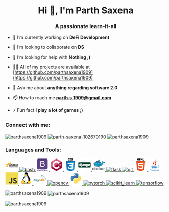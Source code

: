 <h1 align="center">Hi 👋, I'm Parth Saxena</h1>
<h3 align="center">A passionate learn-it-all</h3>

- 🔭 I’m currently working on **DeFi Development**

- 👯 I’m looking to collaborate on **DS**

- 🤝 I’m looking for help with **Nothing ;)**

- 👨‍💻 All of my projects are available at [https://github.com/parthsaxena1909](https://github.com/parthsaxena1909)

- 💬 Ask me about **anything regarding software 2.0**

- 📫 How to reach me **parth.s.1909@gmail.com**

- ⚡ Fun fact **I play a lot of games ;)**

<h3 align="left">Connect with me:</h3>
<p align="left">
<a href="https://dev.to/parthsaxena1909" target="blank"><img align="center" src="https://cdn.jsdelivr.net/npm/simple-icons@3.0.1/icons/dev-dot-to.svg" alt="parthsaxena1909" height="30" width="40" /></a>
<a href="https://linkedin.com/in/parth-saxena-102670190" target="blank"><img align="center" src="https://cdn.jsdelivr.net/npm/simple-icons@3.0.1/icons/linkedin.svg" alt="parth-saxena-102670190" height="30" width="40" /></a>
<a href="https://kaggle.com/parthsaxena1909" target="blank"><img align="center" src="https://cdn.jsdelivr.net/npm/simple-icons@3.0.1/icons/kaggle.svg" alt="parthsaxena1909" height="30" width="40" /></a>
</p>

<h3 align="left">Languages and Tools:</h3>
<p align="left"> <a href="https://aws.amazon.com" target="_blank"> <img src="https://raw.githubusercontent.com/devicons/devicon/master/icons/amazonwebservices/amazonwebservices-original-wordmark.svg" alt="aws" width="40" height="40"/> </a> <a href="https://www.gnu.org/software/bash/" target="_blank"> <img src="https://www.vectorlogo.zone/logos/gnu_bash/gnu_bash-icon.svg" alt="bash" width="40" height="40"/> </a> <a href="https://getbootstrap.com" target="_blank"> <img src="https://raw.githubusercontent.com/devicons/devicon/master/icons/bootstrap/bootstrap-plain-wordmark.svg" alt="bootstrap" width="40" height="40"/> </a> <a href="https://www.w3schools.com/cpp/" target="_blank"> <img src="https://raw.githubusercontent.com/devicons/devicon/master/icons/cplusplus/cplusplus-original.svg" alt="cplusplus" width="40" height="40"/> </a> <a href="https://www.w3schools.com/css/" target="_blank"> <img src="https://raw.githubusercontent.com/devicons/devicon/master/icons/css3/css3-original-wordmark.svg" alt="css3" width="40" height="40"/> </a> <a href="https://www.djangoproject.com/" target="_blank"> <img src="https://raw.githubusercontent.com/devicons/devicon/master/icons/django/django-original.svg" alt="django" width="40" height="40"/> </a> <a href="https://www.docker.com/" target="_blank"> <img src="https://raw.githubusercontent.com/devicons/devicon/master/icons/docker/docker-original-wordmark.svg" alt="docker" width="40" height="40"/> </a> <a href="https://flask.palletsprojects.com/" target="_blank"> <img src="https://www.vectorlogo.zone/logos/pocoo_flask/pocoo_flask-icon.svg" alt="flask" width="40" height="40"/> </a> <a href="https://git-scm.com/" target="_blank"> <img src="https://www.vectorlogo.zone/logos/git-scm/git-scm-icon.svg" alt="git" width="40" height="40"/> </a> <a href="https://www.w3.org/html/" target="_blank"> <img src="https://raw.githubusercontent.com/devicons/devicon/master/icons/html5/html5-original-wordmark.svg" alt="html5" width="40" height="40"/> </a> <a href="https://www.java.com" target="_blank"> <img src="https://raw.githubusercontent.com/devicons/devicon/master/icons/java/java-original.svg" alt="java" width="40" height="40"/> </a> <a href="https://developer.mozilla.org/en-US/docs/Web/JavaScript" target="_blank"> <img src="https://raw.githubusercontent.com/devicons/devicon/master/icons/javascript/javascript-original.svg" alt="javascript" width="40" height="40"/> </a> <a href="https://www.linux.org/" target="_blank"> <img src="https://raw.githubusercontent.com/devicons/devicon/master/icons/linux/linux-original.svg" alt="linux" width="40" height="40"/> </a> <a href="https://www.mysql.com/" target="_blank"> <img src="https://raw.githubusercontent.com/devicons/devicon/master/icons/mysql/mysql-original-wordmark.svg" alt="mysql" width="40" height="40"/> </a> <a href="https://opencv.org/" target="_blank"> <img src="https://www.vectorlogo.zone/logos/opencv/opencv-icon.svg" alt="opencv" width="40" height="40"/> </a> <a href="https://www.python.org" target="_blank"> <img src="https://raw.githubusercontent.com/devicons/devicon/master/icons/python/python-original.svg" alt="python" width="40" height="40"/> </a> <a href="https://pytorch.org/" target="_blank"> <img src="https://www.vectorlogo.zone/logos/pytorch/pytorch-icon.svg" alt="pytorch" width="40" height="40"/> </a> <a href="https://scikit-learn.org/" target="_blank"> <img src="https://upload.wikimedia.org/wikipedia/commons/0/05/Scikit_learn_logo_small.svg" alt="scikit_learn" width="40" height="40"/> </a> <a href="https://www.tensorflow.org" target="_blank"> <img src="https://www.vectorlogo.zone/logos/tensorflow/tensorflow-icon.svg" alt="tensorflow" width="40" height="40"/> </a> </p>

<p><img align="left" src="https://github-readme-stats.vercel.app/api/top-langs?username=parthsaxena1909&show_icons=true&locale=en&layout=compact" alt="parthsaxena1909" /></p>

<p>&nbsp;<img align="center" src="https://github-readme-stats.vercel.app/api?username=parthsaxena1909&show_icons=true&locale=en" alt="parthsaxena1909" /></p>

<p><img align="center" src="https://github-readme-streak-stats.herokuapp.com/?user=parthsaxena1909&" alt="parthsaxena1909" /></p>

